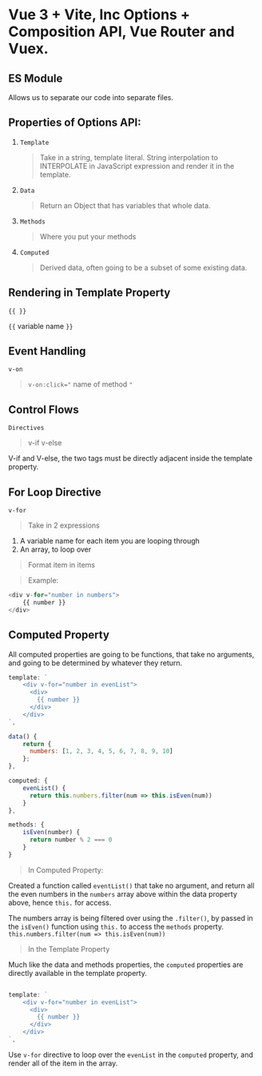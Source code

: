 # Vue 3 + Vite, Inc Options + Composition API, Vue Router and Vuex.

## ES Module

Allows us to separate our code into separate files.

## Properties of Options API:

1. `Template`
   > Take in a string, template literal.
   > String interpolation to INTERPOLATE in JavaScript expression and render it in the template.
2. `Data`
   > Return an Object that has variables that whole data.
3. `Methods`
   > Where you put your methods
4. `Computed`
   > Derived data, often going to be a subset of some existing data.

## Rendering in Template Property

`{{ }}`

`{{` variable name `}}`

## Event Handling

`v-on`

> `v-on:click="` name of method `"`

## Control Flows

`Directives`

> v-if
> v-else

V-if and V-else, the two tags must be directly adjacent inside the template property.

## For Loop Directive

`v-for`

> Take in 2 expressions

1. A variable name for each item you are looping through
2. An array, to loop over

> Format
> item in items

> Example:

```JavaScript
<div v-for="number in numbers">
    {{ number }}
</div>
```

## Computed Property

All computed properties are going to be functions, that take no arguments, and going to be determined by whatever they return.

```JavaScript
template: `
    <div v-for="number in evenList">
      <div>
        {{ number }}
      </div>
    </div>
`,

data() {
    return {
      numbers: [1, 2, 3, 4, 5, 6, 7, 8, 9, 10]
    };
},

computed: {
    evenList() {
      return this.numbers.filter(num => this.isEven(num))
    }
},

methods: {
    isEven(number) {
      return number % 2 === 0
    }
}
```

> In Computed Property:

Created a function called `eventList()` that take no argument, and return all the even numbers in the `numbers` array above within the data property above, hence `this.` for access.

The numbers array is being filtered over using the `.filter()`, by passed in the `isEven()` function using `this.` to access the `methods` property. `this.numbers.filter(num => this.isEven(num))`

> In the Template Property

Much like the data and methods properties, the `computed` properties are directly available in the template property.

```JavaScript

template: `
    <div v-for="number in evenList">
      <div>
        {{ number }}
      </div>
    </div>
`,
```

Use `v-for` directive to loop over the `evenList` in the `computed` property, and render all of the item in the array.
